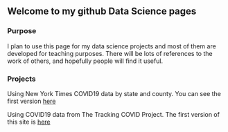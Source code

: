 ## Welcome to my github Data Science pages



### Purpose
I plan to use this page for my data science projects and most of them are developed for teaching purposes. There will be lots of references to the work of others, and hopefully people will find it useful.


### Projects
Using New York Times COVID19 data by state and county. You can see the first version <a href="https://fdp2012.github.io/FernandoDePaolis.github.io/NYT.html" title="COVID19_NYT" target="_blank">here</a>

Using COVID19 data from The Tracking COVID Project. The first version of this site is <a href="https://fdp2012.github.io/FernandoDePaolis.github.io/ATL.html" title="COVID19_ATL" target="_blank">here</a>


